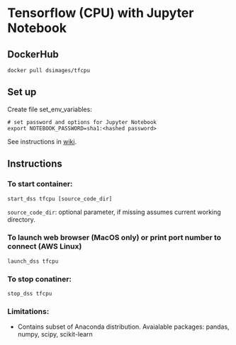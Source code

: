 # Tensorflow (CPU) with Jupyter Notebook

## DockerHub
`docker pull dsimages/tfcpu`

## Set up

Create file set_env_variables:
```
# set password and options for Jupyter Notebook
export NOTEBOOK_PASSWORD=sha1:<hashed password>
```

See instructions in [wiki](https://github.com/jimthompson5802/datascience_containers/wiki/Hashed-Password-for-Jupyter-Notebooks).

## Instructions

### To start container:
```
start_dss tfcpu [source_code_dir]
```
`source_code_dir`: optional parameter, if missing assumes current working directory.


### To launch web browser (MacOS only) or print port number to connect (AWS Linux)
```
launch_dss tfcpu
```

### To stop conatiner:
```
stop_dss tfcpu
```

### Limitations:
* Contains subset of Anaconda distribution.  Avaialable packages: pandas, numpy, scipy, scikit-learn
